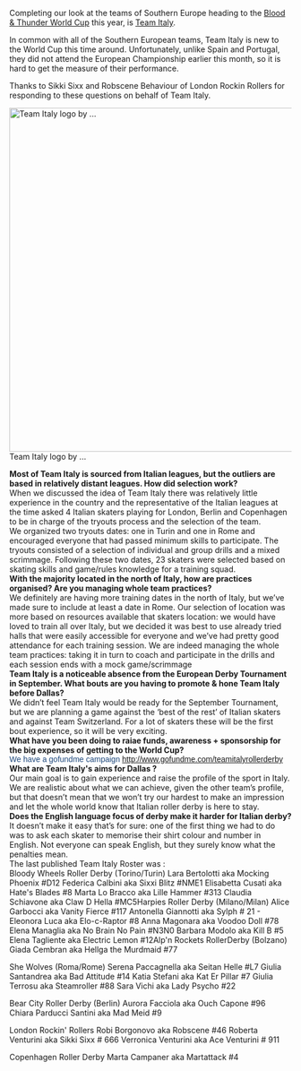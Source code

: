 <html><body><p>Completing our look at the teams of Southern Europe heading to the <a href="http://rollerderbyworldcup.com">Blood &amp; Thunder World Cup</a> this year, is <a href="https://www.facebook.com/teamitalyrollerderby/">Team Italy</a>.

In common with all of the Southern European teams, Team Italy is new to the World Cup this time around. Unfortunately, unlike Spain and Portugal, they did not attend the European Championship earlier this month, so it is hard to get the measure of their performance.

Thanks to Sikki Sixx and Robscene Behaviour of London Rockin Rollers for responding to these questions on behalf of Team Italy.

<a href="/2014/09/teamitaly.jpg"><img class="wp-image-3876 size-large" src="http://scottishrollerderbyblog.com/2014/09/teamitaly.jpg?w=614" alt="Team Italy logo by ..." width="614" height="614"></a> Team Italy logo by ...

</p><div><strong>Most of Team Italy is sourced from Italian leagues, but the outliers are based in relatively distant leagues. How did selection work?</strong></div>
<div>When we discussed the idea of Team Italy there was relatively little experience in the country and the representative of the Italian leagues at the time asked 4 Italian skaters playing for London, Berlin and Copenhagen to be in charge of the tryouts process and the selection of the team.</div>
<div>We organized two tryouts dates: one in Turin and one in Rome and encouraged everyone that had passed minimum skills to participate. The tryouts consisted of a selection of individual and group drills and a mixed scrimmage. Following these two dates, 23 skaters were selected based on skating skills and game/rules knowledge for a training squad.</div>
<div></div>
<div><strong>With the majority located in the north of Italy, how are practices organised? Are you managing whole team practices?</strong></div>
<div>We definitely are having more training dates in the north of Italy, but we’ve made sure to include at least a date in Rome. Our selection of location was more based on resources available that skaters location: we would have loved to train all over Italy, but we decided it was best to use already tried halls that were easily accessible for everyone and we’ve had pretty good attendance for each training session. We are indeed managing the whole team practices: taking it in turn to coach and participate in the drills and each session ends with a mock game/scrimmage</div>
<div></div>
<div><strong>Team Italy is a noticeable absence from the European Derby Tournament in September. What bouts are you having to promote &amp; hone Team Italy before Dallas?</strong></div>
<div>We didn’t feel Team Italy would be ready for the September Tournament, but we are planning a game against the ‘best of the rest’ of Italian skaters and against Team Switzerland. For a lot of skaters these will be the first bout experience, so it will be very exciting.</div>
<div></div>
<div><strong>What have you been doing to raiae funds, awareness + sponsorship for the big expenses of getting to the World Cup?</strong></div>
<div><span style="color:#1f497d;font-family:Arial, sans-serif;">We have a gofundme campaign </span><span style="color:#1f497d;font-family:Arial, sans-serif;"><a href="http://www.gofundme.com/teamitalyrollerderby" target="_blank">http://www.gofundme.com/teamitalyrollerderby</a></span></div>
<div></div>
<div></div>
<div><strong>What are Team Italy's aims for Dallas ?</strong></div>
<div>Our main goal is to gain experience and raise the profile of the sport in Italy. We are realistic about what we can achieve, given the other team’s profile, but that doesn’t mean that we won’t try our hardest to make an impression and let the whole world know that Italian roller derby is here to stay.</div>
<div></div>
<div><strong>Does the English language focus of derby make it harder for Italian derby?</strong></div>
<div>It doesn’t make it easy that’s for sure: one of the first thing we had to do was to ask each skater to memorise their shirt colour and number in English. Not everyone can speak English, but they surely know what the penalties mean.</div>
<div></div>
<div></div>
<div>The last published Team Italy Roster was :</div>
<div></div>
<div>Bloody Wheels Roller Derby (Torino/Turin)
Lara Bertolotti aka Mocking Phoenix #D12
Federica Calbini aka Sixxi Blitz #NME1
Elisabetta Cusati aka Hate's Blades #8
Marta Lo Bracco aka Lille Hammer #313
Claudia Schiavone aka Claw D Hella #MC5Harpies Roller Derby (Milano/Milan)
Alice Garbocci aka Vanity Fierce #117
Antonella Giannotti aka Sylph # 21 -
Eleonora Luca aka Elo-c-Raptor #8
Anna Magonara aka Voodoo Doll #78
Elena Managlia aka No Brain No Pain #N3N0
Barbara Modolo aka Kill B #5
Elena Tagliente aka Electric Lemon #12Alp'n Rockets RollerDerby (Bolzano)
Giada Cembran aka Hellga the Murdmaid #77

She Wolves (Roma/Rome)
Serena Paccagnella aka Seitan Helle #L7
Giulia Santandrea aka Bad Attitude #14
Katia Stefani aka Kat Er Pillar #7
Giulia Terrosu aka Steamroller #88
Sara Vichi aka Lady Psycho #22

Bear City Roller Derby (Berlin)
Aurora Facciola aka Ouch Capone #96
Chiara Parducci Santini aka Mad Meid #9

London Rockin' Rollers
Robi Borgonovo aka Robscene #46
Roberta Venturini aka Sikki Sixx # 666
Verronica Venturini aka Ace Venturini # 911

Copenhagen Roller Derby
Marta Campaner aka Martattack #4

</div></body></html>
